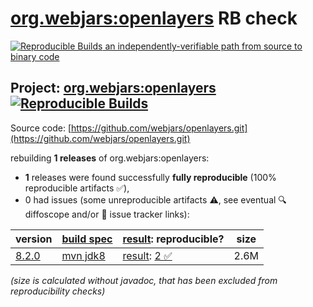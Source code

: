 [org.webjars:openlayers](https://central.sonatype.com/artifact/org.webjars/openlayers/versions) RB check
=======

[![Reproducible Builds](https://reproducible-builds.org/images/logos/rb.svg) an independently-verifiable path from source to binary code](https://reproducible-builds.org/)

## Project: [org.webjars:openlayers](https://central.sonatype.com/artifact/org.webjars/openlayers/versions) [![Reproducible Builds](https://img.shields.io/endpoint?url=https://raw.githubusercontent.com/jvm-repo-rebuild/reproducible-central/master/content/org/webjars/openlayers/badge.json)](https://github.com/jvm-repo-rebuild/reproducible-central/blob/master/content/org/webjars/openlayers/README.md)

Source code: [https://github.com/webjars/openlayers.git](https://github.com/webjars/openlayers.git)

rebuilding **1 releases** of org.webjars:openlayers:
- **1** releases were found successfully **fully reproducible** (100% reproducible artifacts :white_check_mark:),
- 0 had issues (some unreproducible artifacts :warning:, see eventual :mag: diffoscope and/or :memo: issue tracker links):

| version | [build spec](/BUILDSPEC.md) | [result](https://reproducible-builds.org/docs/jvm/): reproducible? | size |
| -- | --------- | ------ | -- |
| [8.2.0](https://central.sonatype.com/artifact/org.webjars/openlayers/8.2.0/pom) | [mvn jdk8](openlayers-8.2.0.buildspec) | [result](openlayers-8.2.0.buildinfo): [2 :white_check_mark: ](openlayers-8.2.0.buildcompare) | 2.6M |

<i>(size is calculated without javadoc, that has been excluded from reproducibility checks)</i>
